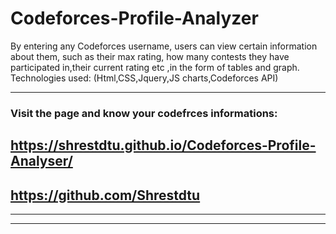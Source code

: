 # Codeforces-Profile-Analyzer

By entering any Codeforces username, users can view certain information about them, such as their max rating, how many contests they have participated in,their current rating etc ,in the form of tables and graph.
Technologies used: (Html,CSS,Jquery,JS charts,Codeforces API)

---

### Visit the page and know your codefrces informations:

## https://shrestdtu.github.io/Codeforces-Profile-Analyser/

## https://github.com/Shrestdtu

---

---
